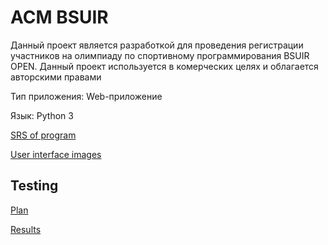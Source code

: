 # ACM BSUIR

Данный проект является разработкой для проведения регистрации участников на олимпиаду по спортивному программирования BSUIR OPEN. Данный проект используется в комерческих целях и облагается авторскими правами

Тип приложения: Web-приложение 

Язык: Python 3

[SRS of program](https://github.com/Jlomka1222/acmbsuir/blob/main/Requirements/SRS.md)

[User interface images](https://github.com/Jlomka1222/acmbsuir/tree/main/Mocups)

## Testing
[Plan](https://github.com/Jlomka1222/acmbsuir/blob/main/Tests/Tests/Tests/TestPlan.md)

[Results](https://github.com/Jlomka1222/acmbsuir/blob/main/Tests/Tests/TestResults.md)
